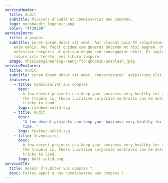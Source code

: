 ```yaml
---
serviceHeader:
  title: Audit
  subtitle: Missions d'audit et commissariat aux comptes.
  logo: necohaudit_logonoir.png
  color: "#f39200"
serviceIntro:
  title: A propos
  subtitle: Lorem ipsum dolor sit amet. Aut placeat quia At voluptatum optio aut
    enim omnis. Vel fugit quidem cum quaerat dolorem At nisi magnam. Ut
    molestiae corporis ut galisum neque sed consequatur nihil. Ex sapiente
    labore iste tenetur vel libero tempore.
  image: thisisengineering-raeng-ftd-qk0om20-unsplash.jpeg
serviceFeatures:
  title: Audit
  subtitle: Lorem ipsum dolor sit amet, consectetured  adipiscing elit.
  features:
    - title: Commissariat aux comptes
      desc:
        A few decent projects can keep your business very healthy for a long time.
        The trouble is, those lucrative corporate contracts can be extremely
        tricky to land.
      logo: rainbow-solid.svg
    - title: Audit
      desc:
        "A few decent projects can keep your business very healthy for a long
        time. "
      logo: feather-solid.svg
    - title: Inventaires
      desc:
        A few decent projects can keep your business very healthy for a long time.
        The trouble is, those lucrative corporate contracts can be extremely
        tricky to land.
      logo: bolt-solid.svg
serviceCTA:
  title: Besoin d'auditer vos comptes ?
  desc: Faites appel à nos commissaires aux comptes !
---
```

